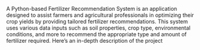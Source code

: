 A Python-based Fertilizer Recommendation System is an application designed to assist farmers and agricultural professionals in optimizing their crop yields by providing tailored fertilizer recommendations. This system uses various data inputs such as soil properties, crop type, environmental conditions, and more to recommend the appropriate type and amount of fertilizer required. Here’s an in-depth description of the project
